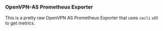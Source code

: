### OpenVPN-AS Prometheus Exporter

This is a pretty raw OpenVPN AS Prometheus Exporter that uses `sacli` util to get metrics.

